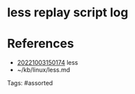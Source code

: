 # less replay script log

# References
- [20221003150174](/zet/20221003150174/) less
- ~/kb/linux/less.md

Tags:
    #assorted

